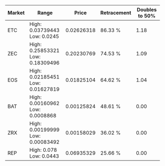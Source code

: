| Market | Range | Price| Retracement | Doubles to 50% |
| --- | --- | --- | --- | --- |
| ETC | High: 0.03739443<br />Low: 0.0245 | 0.02626318 | 86.33 % | 1.18 |
| ZEC | High: 0.25853321<br />Low: 0.18309496 | 0.20230769 | 74.53 % | 1.09 |
| EOS | High: 0.02185451<br />Low: 0.01627819 | 0.01825104 | 64.62 % | 1.04 |
| BAT | High: 0.00160962<br />Low: 0.0008868 | 0.00125824 | 48.61 % | 0.00 |
| ZRX | High: 0.00199999<br />Low: 0.00083492 | 0.00158029 | 36.02 % | 0.00 |
| REP | High: 0.078<br />Low: 0.0443 | 0.06935329 | 25.66 % | 0.00 |
